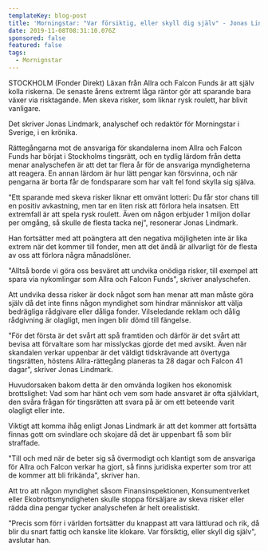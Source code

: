 ```yaml
---
templateKey: blog-post
title: 'Morningstar: "Var försiktig, eller skyll dig själv" - Jonas Lindmark'
date: 2019-11-08T08:31:10.076Z
sponsored: false
featured: false
tags:
  - Mornignstar
---
```

STOCKHOLM (Fonder Direkt) Läxan från Allra och Falcon Funds är att själv kolla riskerna. De senaste årens extremt låga räntor gör att sparande bara växer via risktagande. Men skeva risker, som liknar rysk roulett, har blivit vanligare.



Det skriver Jonas Lindmark, analyschef och redaktör för Morningstar i Sverige, i en krönika.



Rättegångarna mot de ansvariga för skandalerna inom Allra och Falcon Funds har börjat i Stockholms tingsrätt, och en tydlig lärdom från detta menar analyschefen är att det tar flera år för de ansvariga myndigheterna att reagera. En annan lärdom är hur lätt pengar kan försvinna, och när pengarna är borta får de fondsparare som har valt fel fond skylla sig själva.



"Ett sparande med skeva risker liknar ett omvänt lotteri: Du får stor chans till en positiv avkastning, men tar en liten risk att förlora hela insatsen. Ett extremfall är att spela rysk roulett. Även om någon erbjuder 1 miljon dollar per omgång, så skulle de flesta tacka nej", resonerar Jonas Lindmark.



Han fortsätter med att poängtera att den negativa möjligheten inte är lika extrem när det kommer till fonder, men att det ändå är allvarligt för de flesta av oss att förlora några månadslöner.



"Alltså borde vi göra oss besväret att undvika onödiga risker, till exempel att spara via nykomlingar som Allra och Falcon Funds", skriver analyschefen.



Att undvika dessa risker är dock något som han menar att man måste göra själv då det inte finns någon myndighet som hindrar människor att välja bedrägliga rådgivare eller dåliga fonder. Vilseledande reklam och dålig rådgivning är olagligt, men ingen blir dömd till fängelse.



"För det första är det svårt att spå framtiden och därför är det svårt att bevisa att förvaltare som har misslyckas gjorde det med avsikt. Även när skandalen verkar uppenbar är det väldigt tidskrävande att övertyga tingsrätten, höstens Allra-rättegång planeras ta 28 dagar och Falcon 41 dagar", skriver Jonas Lindmark.



Huvudorsaken bakom detta är den omvända logiken hos ekonomisk brottslighet: Vad som har hänt och vem som hade ansvaret är ofta självklart, den svåra frågan för tingsrätten att svara på är om ett beteende varit olagligt eller inte.



Viktigt att komma ihåg enligt Jonas Lindmark är att det kommer att fortsätta finnas gott om svindlare och skojare då det är uppenbart få som blir straffade.



"Till och med när de beter sig så övermodigt och klantigt som de ansvariga för Allra och Falcon verkar ha gjort, så finns juridiska experter som tror att de kommer att bli frikända", skriver han.



Att tro att någon myndighet såsom Finansinspektionen, Konsumentverket eller Ekobrottsmyndigheten skulle stoppa försäljare av skeva risker eller rädda dina pengar tycker analyschefen är helt orealistiskt.



"Precis som förr i världen fortsätter du knappast att vara lättlurad och rik, då blir du snart fattig och kanske lite klokare. Var försiktig, eller skyll dig själv", avslutar han.
